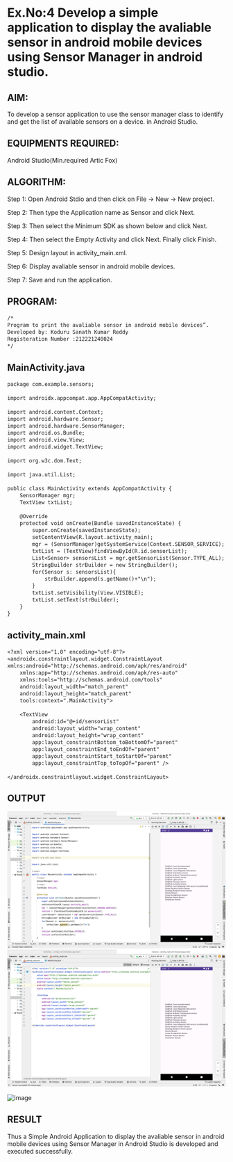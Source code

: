 # Ex.No:4 Develop a simple application to display the avaliable sensor in android mobile devices using Sensor Manager in android studio.


## AIM:

To develop a sensor application to use the sensor manager class to identify and get the list of available sensors on a device. in Android Studio.

## EQUIPMENTS REQUIRED:

Android Studio(Min.required Artic Fox)

## ALGORITHM:

Step 1: Open Android Stdio and then click on File -> New -> New project.

Step 2: Then type the Application name as Sensor and click Next. 

Step 3: Then select the Minimum SDK as shown below and click Next.

Step 4: Then select the Empty Activity and click Next. Finally click Finish.

Step 5: Design layout in activity_main.xml.

Step 6: Display avaliable sensor in android mobile devices.

Step 7: Save and run the application.

## PROGRAM:
```
/*
Program to print the avaliable sensor in android mobile devices”.
Developed by: Koduru Sanath Kumar Reddy
Registeration Number :212221240024
*/
```
## MainActivity.java
~~~
package com.example.sensors;

import androidx.appcompat.app.AppCompatActivity;

import android.content.Context;
import android.hardware.Sensor;
import android.hardware.SensorManager;
import android.os.Bundle;
import android.view.View;
import android.widget.TextView;

import org.w3c.dom.Text;

import java.util.List;

public class MainActivity extends AppCompatActivity {
    SensorManager mgr;
    TextView txtList;

    @Override
    protected void onCreate(Bundle savedInstanceState) {
        super.onCreate(savedInstanceState);
        setContentView(R.layout.activity_main);
        mgr = (SensorManager)getSystemService(Context.SENSOR_SERVICE);
        txtList = (TextView)findViewById(R.id.sensorList);
        List<Sensor> sensorsList = mgr.getSensorList(Sensor.TYPE_ALL);
        StringBuilder strBuilder = new StringBuilder();
        for(Sensor s: sensorsList){
            strBuilder.append(s.getName()+"\n");
        }
        txtList.setVisibility(View.VISIBLE);
        txtList.setText(strBuilder);
    }
}
~~~
## activity_main.xml
~~~
<?xml version="1.0" encoding="utf-8"?>
<androidx.constraintlayout.widget.ConstraintLayout xmlns:android="http://schemas.android.com/apk/res/android"
    xmlns:app="http://schemas.android.com/apk/res-auto"
    xmlns:tools="http://schemas.android.com/tools"
    android:layout_width="match_parent"
    android:layout_height="match_parent"
    tools:context=".MainActivity">

    <TextView
        android:id="@+id/sensorList"
        android:layout_width="wrap_content"
        android:layout_height="wrap_content"
        app:layout_constraintBottom_toBottomOf="parent"
        app:layout_constraintEnd_toEndOf="parent"
        app:layout_constraintStart_toStartOf="parent"
        app:layout_constraintTop_toTopOf="parent" />

</androidx.constraintlayout.widget.ConstraintLayout>
~~~


## OUTPUT
![](1.png)
![](2.png)

<img width="812" alt="image" src="https://github.com/KoduruSanathKumarReddy/Advance-Android-Odd-/assets/69503902/ffeae3de-d0f7-4bef-83a2-bb7a164b10f3">





## RESULT
Thus a Simple Android Application to display the avaliable sensor in android mobile devices using Sensor Manager in Android Studio is developed and executed successfully.
